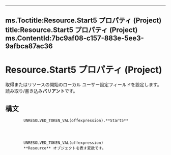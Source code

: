 

---
ms.Toctitle:Resource.Start5 プロパティ (Project)
title:Resource.Start5 プロパティ (Project)
ms.ContentId:7bc9af08-c157-883e-5ee3-9afbca87ac36
---
# Resource.Start5 プロパティ (Project)




取得またはリソースの開始のローカル ユーザー設定フィールドを設定します。読み取り/書き込み**バリアント**です。

## 構文

            UNRESOLVED_TOKEN_VAL(offexpression).**Start5**




            UNRESOLVED_TOKEN_VAL(offexpression)
            **Resource** オブジェクトを表す変数です。




